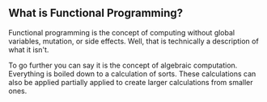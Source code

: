 ## What is Functional Programming?

Functional programming is the concept of computing without global variables, mutation, or side effects. Well, that is technically a description of what it isn't.

To go further you can say it is the concept of algebraic computation. Everything is boiled down to a calculation of sorts. These calculations can also be applied partially applied to create larger calculations from smaller ones.

